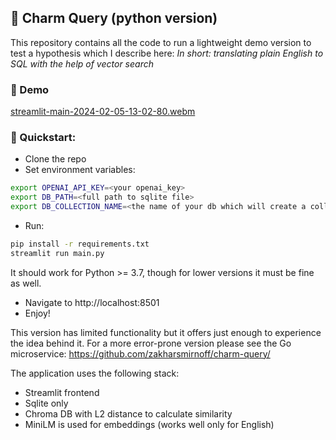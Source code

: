 ## 🐍 Charm Query (python version)
This repository contains all the code to run a lightweight demo version to test a hypothesis which I describe here: 
*In short: translating plain English to SQL with the help of vector search*

### 🎥 Demo
[streamlit-main-2024-02-05-13-02-80.webm](https://github.com/zakharsmirnoff/charm-query-py/assets/89240654/dc573bbb-23b7-461f-a4ec-e05b385d4161)
### 🚀 Quickstart:
- Clone the repo
- Set environment variables:
```bash
export OPENAI_API_KEY=<your openai_key>
export DB_PATH=<full path to sqlite file>
export DB_COLLECTION_NAME=<the name of your db which will create a collection with the same name in chroma db> # optional, if you don't specify, it will be set to 'default'. If you plan to test multiple databases, you'd better set this variable
```
- Run:
```bash
pip install -r requirements.txt
streamlit run main.py
```
It should work for Python >= 3.7, though for lower versions it must be fine as well.
- Navigate to http://localhost:8501
- Enjoy!

This version has limited functionality but it offers just enough to experience the idea behind it. 
For a more error-prone version please see the Go microservice: https://github.com/zakharsmirnoff/charm-query/

The application uses the following stack: 
- Streamlit frontend
- Sqlite only
- Chroma DB with L2 distance to calculate similarity
- MiniLM is used for embeddings (works well only for English)
